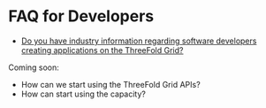 # FAQ for Developers

- [Do you have industry information regarding software developers creating applications on the ThreeFold Grid?](applications.md)

Coming soon:
 - How can we start using the ThreeFold Grid APIs?
 - How can start using the capacity?

